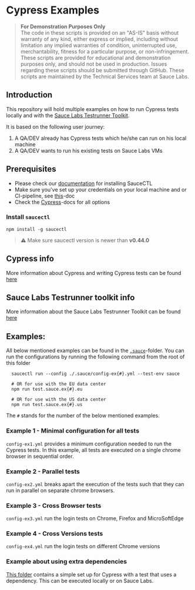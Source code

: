 # Cypress Examples

> **For Demonstration Purposes Only**\
> The code in these scripts is provided on an "AS-IS" basis without warranty of any kind, either express or implied, 
> including without limitation any implied warranties of condition, uninterrupted use, merchantability, fitness for a 
> particular purpose, or non-infringement. These scripts are provided for educational and demonstration purposes only, 
> and should not be used in production. Issues regarding these scripts should be submitted through GitHub. These scripts 
> are maintained by the Technical Services team at Sauce Labs.

## Introduction
This repository will hold multiple examples on how to run Cypress tests locally and with the
[Sauce Labs Testrunner Toolkit](https://docs.saucelabs.com/testrunner-toolkit/index.html).

It is based on the following user journey:

1. A QA/DEV already has Cypress tests which he/she can run on his local machine
2. A QA/DEV wants to run his existing tests on Sauce Labs VMs

## Prerequisites
- Please check our [documentation](https://docs.saucelabs.com/testrunner-toolkit/installation) for installing SauceCTL
- Make sure you've set up your credentials on your local machine and or CI-pipeline, see
  [this](https://docs.saucelabs.com/testrunner-toolkit/installation#associating-your-sauce-labs-account)-doc
- Check the [Cypress](https://docs.saucelabs.com/testrunner-toolkit/configuration/cypress/index.html)-docs for all options

### Install `saucectl`
```shell
npm install -g saucectl
```

> ⚠️ Make sure saucectl version is newer than **v0.44.0**

## Cypress info
More information about Cypress and writing Cypress tests can be found 
[here](https://docs.cypress.io/guides/overview/why-cypress.html#In-a-nutshell)

## Sauce Labs Testrunner toolkit info
More information about the Sauce Labs Testrunner Toolkit can be found 
[here](https://docs.saucelabs.com/testrunner-toolkit/index.html)

## Examples:
All below mentioned examples can be found in the [`.sauce`](./.sauce)-folder. You can run the configurations by running
the following command from the root of this folder

      saucectl run --config ./.sauce/config-ex{#}.yml --test-env sauce
      
      # OR for use with the EU data center
      npm run test.sauce.ex{#}.eu

      # OR for use with the US data center
      npm run test.sauce.ex{#}.us

The `#` stands for the number of the below mentioned examples.

### Example 1 - Minimal configuration for all tests
`config-ex1.yml` provides a minimum configuration needed to run the Cypress tests.
In this example, all tests are executed on a single chrome browser in sequential order.

### Example 2 - Parallel tests
`config-ex2.yml` breaks apart the execution of the tests such that they can run in parallel on separate chrome browsers.

### Example 3 - Cross Browser tests
`config-ex3.yml` run the login tests on Chrome, Firefox and MicroSoftEdge

### Example 4 - Cross Versions tests
`config-ex4.yml` run the login tests on different Chrome versions

### Example about using extra dependencies
  [This folder](./dependencies) contains a simple set up for Cypress with a test 
  that uses a dependency. This can be executed locally or on Sauce Labs.

